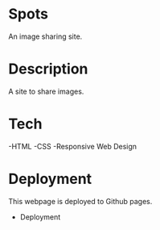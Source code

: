 # Spots

An image sharing site.

# Description

A site to share images.

# Tech

-HTML
-CSS
-Responsive Web Design

# Deployment 

This webpage is deployed to Github pages.

- Deployment 
